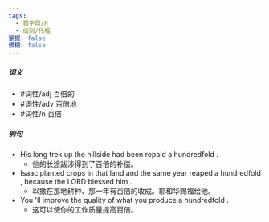```yaml
---
tags:
  - 首字母/H
  - 级别/托福
掌握: false
模糊: false
---
```

##### 词义
- #词性/adj  百倍的
- #词性/adv  百倍地
- #词性/n  百倍
##### 例句
- His long trek up the hillside had been repaid a hundredfold .
	- 他的长途跋涉得到了百倍的补偿。
- Isaac planted crops in that land and the same year reaped a hundredfold , because the LORD blessed him .
	- 以撒在那地耕种、那一年有百倍的收成。耶和华赐福给他。
- You 'll improve the quality of what you produce a hundredfold .
	- 这可以使你的工作质量提高百倍。
